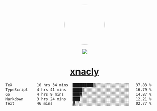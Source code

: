 <p align="center">
  <img style="border-radius: 100px" width="128" height="128" src="https://avatars.githubusercontent.com/u/47723417?v=4"/>
</p>
<p align="center">
  <img src="https://komarev.com/ghpvc/?username=xnacly&&style=flat-square"/>
</p>

<h1 align="center"><a href="https://xnacly.me"> xnacly</a> </h1>

<!--START_SECTION:waka-->

```txt
TeX           10 hrs 34 mins  █████████▒░░░░░░░░░░░░░░░   37.83 %
TypeScript    4 hrs 41 mins   ████▒░░░░░░░░░░░░░░░░░░░░   16.79 %
Go            4 hrs 9 mins    ███▓░░░░░░░░░░░░░░░░░░░░░   14.87 %
Markdown      3 hrs 24 mins   ███░░░░░░░░░░░░░░░░░░░░░░   12.21 %
Text          46 mins         ▓░░░░░░░░░░░░░░░░░░░░░░░░   02.77 %
```

<!--END_SECTION:waka-->
